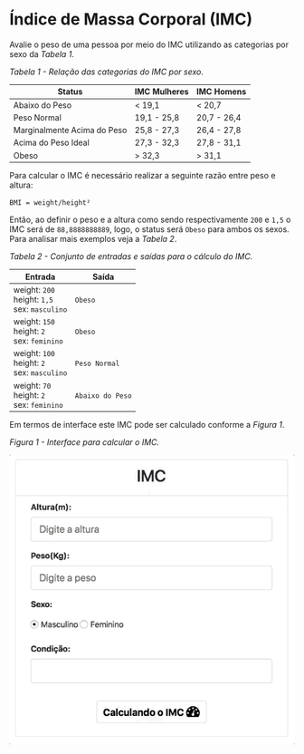 # Índice de Massa Corporal (IMC)

Avalie o peso de uma pessoa por meio do IMC utilizando as categorias por sexo da _Tabela 1_.

_Tabela 1 - Relação das categorias do IMC por sexo._

| Status                      | IMC Mulheres | IMC Homens  |
| --------------------------- | ------------ | ----------- |
| Abaixo do Peso              | < 19,1       | < 20,7      |
| Peso Normal                 | 19,1 - 25,8  | 20,7 - 26,4 |
| Marginalmente Acima do Peso | 25,8 - 27,3  | 26,4 - 27,8 |
| Acima do Peso Ideal         | 27,3 - 32,3  | 27,8 - 31,1 |
| Obeso                       | > 32,3       | > 31,1      |

Para calcular o IMC é necessário realizar a seguinte razão entre peso e altura:

```
BMI = weight/height²
```

Então, ao definir o peso e a altura como sendo respectivamente `200` e `1,5` o IMC será de `88,8888888889`, logo, o status será `Obeso` para ambos os sexos. Para analisar mais exemplos veja a _Tabela 2_.

_Tabela 2 - Conjunto de entradas e saídas para o cálculo do IMC._

| Entrada                                            | Saída            |
| -------------------------------------------------- | ---------------- |
| weight: `200`<br>height: `1,5`<br>sex: `masculino` | `Obeso`          |
| weight: `150`<br>height: `2`<br>sex: `feminino`    | `Obeso`          |
| weight: `100`<br>height: `2`<br>sex: `masculino`   | `Peso Normal`    |
| weight: `70`<br>height: `2`<br>sex: `feminino`     | `Abaixo do Peso` |

Em termos de interface este IMC pode ser calculado conforme a _Figura 1_.

_Figura 1 - Interface para calcular o IMC._

![](assets/layout.gif)
